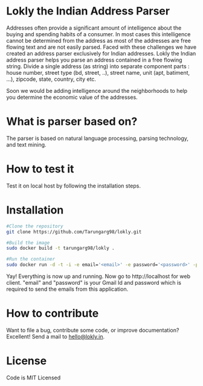 # Lokly the Indian Address Parser 

Addresses often provide a significant amount of intelligence about the buying and spending habits of a consumer.  In most cases this intelligence cannot be determined from the address as most of the addresses are free flowing text and are not easily parsed.  Faced with these challenges we have created an address parser exclusively for Indian addresses. Lokly the Indian address parser helps you parse an address contained in a free flowing string.  Divide a single address (as string) into separate component parts : house number, street type (bd, street, ..), street name, unit (apt, batiment, ...), zipcode, state, country, city etc. 

Soon we would be adding intelligence around the neighborhoods to help you determine the economic value of the addresses. 

# What is parser based on?  

The parser is based on natural language processing, parsing technology, and text mining. 

# How to test it 

<!--You can test it at http://3.128.151.238/.   This is currently in beta and is available for anyone to use and modify for their use. -->
Test it on local host by following the installation steps.

# Installation 

```bash
#Clone the repository
git clone https://github.com/Tarungarg98/lokly.git
```

```bash
#Build the image
sudo docker build -t tarungarg98/lokly .
```

```bash
#Run the container
sudo docker run -d -t -i -e email='<email>' -e password='<password>' -p 80:80 --name lokly tarungarg98/lokly
```

Yay! Everything is now up and running. Now go to http://localhost for web client. 
"email" and "password" is your Gmail Id and password which is required to send the emails from this application.

# How to contribute 

Want to file a bug, contribute some code, or improve documentation? Excellent! Send a mail to hello@lokly.in. 

# License 

Code is MIT Licensed
